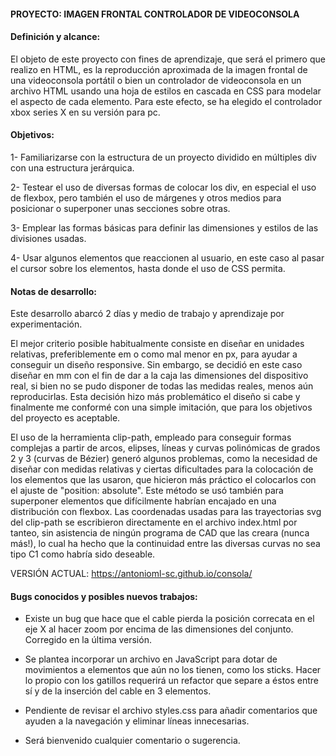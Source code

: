 
#### PROYECTO: IMAGEN FRONTAL CONTROLADOR DE VIDEOCONSOLA

#### Definición y alcance:

El objeto de este proyecto con fines de aprendizaje, que será el primero que realizo en HTML, es la reproducción aproximada de la imagen frontal de una videoconsola portátil o bien un controlador de videoconsola en un archivo HTML usando una hoja de estilos en cascada en CSS para modelar el aspecto de cada elemento. Para este efecto, se ha elegido el controlador xbox series X en su versión para pc.

#### Objetivos:

1- Familiarizarse con la estructura de un proyecto dividido en múltiples div con una estructura jerárquica.

2- Testear el uso de diversas formas de colocar los div, en especial el uso de flexbox, pero también el uso de márgenes y otros medios para posicionar o superponer unas secciones sobre otras.

3- Emplear las formas básicas para definir las dimensiones y estilos de las divisiones usadas.

4- Usar algunos elementos que reaccionen al usuario, en este caso al pasar el cursor sobre los elementos, hasta donde el uso de CSS permita.

#### Notas de desarrollo:

Este desarrollo abarcó 2 días y medio de trabajo y aprendizaje por experimentación.

El mejor criterio posible habitualmente consiste en diseñar en unidades relativas, preferiblemente em o como mal menor en px, para ayudar a conseguir un diseño responsive. Sin embargo, se decidió en este caso diseñar en mm con el fin de dar a la caja las dimensiones del dispositivo real, si bien no se pudo disponer de todas las medidas reales, menos aún reproducirlas. Esta decisión hizo más problemático el diseño si cabe y finalmente me conformé con una simple imitación, que para los objetivos del proyecto es aceptable.

El uso de la herramienta clip-path, empleado para conseguir formas complejas a partir de arcos, elipses, líneas y curvas polinómicas de grados 2 y 3 (curvas de Bézier) generó algunos problemas, como la necesidad de diseñar con medidas relativas y ciertas dificultades para la colocación de los elementos que las usaron, que hicieron más práctico el colocarlos con el ajuste de "position: absolute". Este método se usó también para superponer elementos que difícilmente habrían encajado en una distribución con flexbox. Las coordenadas usadas para las trayectorias svg del clip-path se escribieron directamente en el archivo index.html por tanteo, sin asistencia de ningún programa de CAD que las creara (nunca más!), lo cual ha hecho que la continuidad entre las diversas curvas no sea tipo C1 como habría sido deseable.

VERSIÓN ACTUAL: https://antonioml-sc.github.io/consola/

#### Bugs conocidos y posibles nuevos trabajos:

- Existe un bug que hace que el cable pierda la posición correcata en el eje X al hacer zoom por encima de las dimensiones del conjunto. Corregido en la última versión.

- Se plantea incorporar un archivo en JavaScript para dotar de movimientos a elementos que aún no los tienen, como los sticks. Hacer lo propio con los gatillos requerirá un refactor que separe a éstos entre sí y de la inserción del cable en 3 elementos.

- Pendiente de revisar el archivo styles.css para añadir comentarios que ayuden a la navegación y eliminar líneas innecesarias.

- Será bienvenido cualquier comentario o sugerencia.
